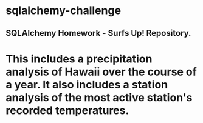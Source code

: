 # sqlalchemy-challenge

##  SQLAlchemy Homework - Surfs Up! Repository.

# This includes a precipitation analysis of Hawaii over the course of a year. It also includes a station analysis of the most active station's recorded temperatures.
